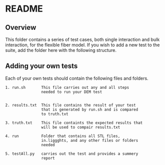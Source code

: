 # README

## Overview

This folder contains a series of test cases, both single interaction and bulk interaction,
for the flexible fiber model. If you wish to add a new test to the suite, add the folder
here with the following structure.

## Adding your own tests

Each of your own tests should contain the following files and folders.

```text
1. run.sh       This file carries out any and all steps
                needed to run your DEM test


2. results.txt  This file contains the result of your test
                that is generated by run.sh and is compared
                to truth.txt

3. truth.txt    This file containts the expected results that
                will be used to compair results.txt

4. run          Folder that contains all STL files,
                in.liggghts, and any other files or folders
                needed

5. testAll.py   carries out the test and provides a summery
                report
```
